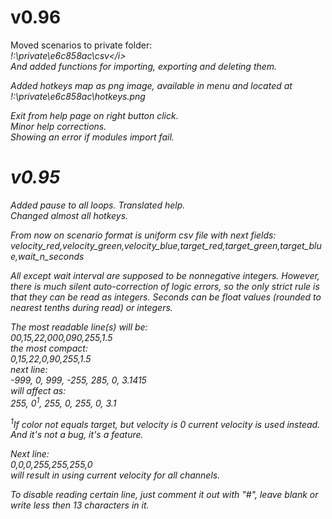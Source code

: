 # v0.96 #
Moved scenarios to private folder:<br>
<i>!:\private\e6c858ac\csv\</i><br>
And added functions for importing, exporting and deleting them.<br>

Added hotkeys map as png image, available in menu and located at<br>
<i>!:\private\e6c858ac\hotkeys.png</i><br>

Exit from help page on right button click.<br>
Minor help corrections.<br>
Showing an error if modules import fail.<br>
<h1>v0.95</h1>
Added pause to all loops. Translated help.<br>
Changed almost all hotkeys.<br>

From now on scenario format is uniform csv file with next fields:<br>
<i>velocity_red,velocity_green,velocity_blue,target_red,target_green,target_blue,wait_n_seconds</i><br>

All except wait interval are supposed to be nonnegative integers. However, there is much silent auto-correction of logic errors, so the only strict rule is that they can be read as integers. Seconds can be float values (rounded to nearest tenths during read) or integers.<br>

The most readable line(s) will be:<br>
00,15,22,000,090,255,1.5<br>
the most compact:<br>
0,15,22,0,90,255,1.5<br>
next line:<br>
-999,	0,	999,	-255,	285,	0,	3.1415<br>
will affect as:<br>
255,	0<sup>1</sup>,	255,	0,	255,	0,	3.1<br>

<sup>1</sup>If color not equals target, but velocity is 0 current velocity is used instead. And it's not a bug, it's a feature.<br>

Next line:<br>
0,0,0,255,255,255,0<br>
will result in using current velocity for all channels.<br>

To disable reading certain line, just comment it out with "#", leave blank or write less then 13 characters in it.